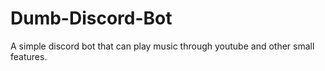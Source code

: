 # Dumb-Discord-Bot
A simple discord bot that can play music through youtube and other small features.
